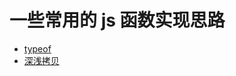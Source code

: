 # 一些常用的 js 函数实现思路

- [typeof](https://github.com/bycgxss/JavaScript/blob/master/typeof/index.js)
- [深浅拷贝](https://github.com/bycgxss/JavaScript/blob/master/deepAndShallowCopy/shallowCopy.js)
